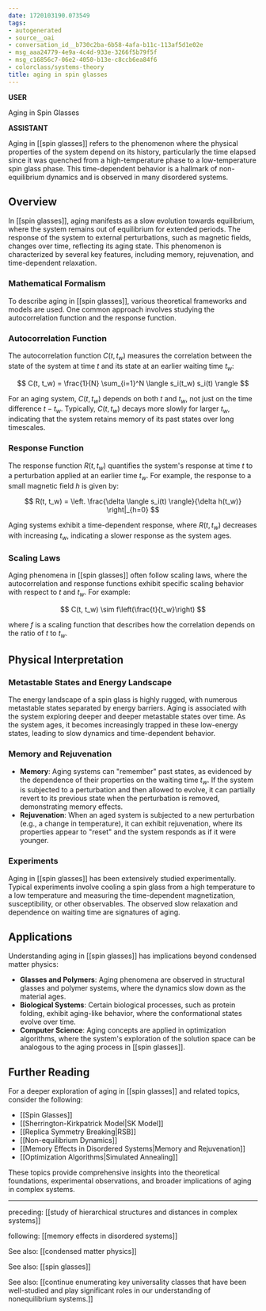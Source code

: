 ```yaml
---
date: 1720103190.073549
tags:
- autogenerated
- source__oai
- conversation_id__b730c2ba-6b58-4afa-b11c-113af5d1e02e
- msg_aaa24779-4e9a-4c4d-933e-3266f5b79f5f
- msg_c16856c7-06e2-4050-b13e-c8ccb6ea84f6
- colorclass/systems-theory
title: aging in spin glasses
---
```


**USER**

Aging in Spin Glasses


**ASSISTANT**

Aging in [[spin glasses]] refers to the phenomenon where the physical properties of the system depend on its history, particularly the time elapsed since it was quenched from a high-temperature phase to a low-temperature spin glass phase. This time-dependent behavior is a hallmark of non-equilibrium dynamics and is observed in many disordered systems.

## Overview

In [[spin glasses]], aging manifests as a slow evolution towards equilibrium, where the system remains out of equilibrium for extended periods. The response of the system to external perturbations, such as magnetic fields, changes over time, reflecting its aging state. This phenomenon is characterized by several key features, including memory, rejuvenation, and time-dependent relaxation.

### Mathematical Formalism

To describe aging in [[spin glasses]], various theoretical frameworks and models are used. One common approach involves studying the autocorrelation function and the response function.

### Autocorrelation Function

The autocorrelation function $C(t, t_w)$ measures the correlation between the state of the system at time $t$ and its state at an earlier waiting time $t_w$:

$$
C(t, t_w) = \frac{1}{N} \sum_{i=1}^N \langle s_i(t_w) s_i(t) \rangle
$$

For an aging system, $C(t, t_w)$ depends on both $t$ and $t_w$, not just on the time difference $t - t_w$. Typically, $C(t, t_w)$ decays more slowly for larger $t_w$, indicating that the system retains memory of its past states over long timescales.

### Response Function

The response function $R(t, t_w)$ quantifies the system's response at time $t$ to a perturbation applied at an earlier time $t_w$. For example, the response to a small magnetic field $h$ is given by:

$$
R(t, t_w) = \left. \frac{\delta \langle s_i(t) \rangle}{\delta h(t_w)} \right|_{h=0}
$$

Aging systems exhibit a time-dependent response, where $R(t, t_w)$ decreases with increasing $t_w$, indicating a slower response as the system ages.

### Scaling Laws

Aging phenomena in [[spin glasses]] often follow scaling laws, where the autocorrelation and response functions exhibit specific scaling behavior with respect to $t$ and $t_w$. For example:

$$
C(t, t_w) \sim f\left(\frac{t}{t_w}\right)
$$

where $f$ is a scaling function that describes how the correlation depends on the ratio of $t$ to $t_w$.

## Physical Interpretation

### Metastable States and Energy Landscape

The energy landscape of a spin glass is highly rugged, with numerous metastable states separated by energy barriers. Aging is associated with the system exploring deeper and deeper metastable states over time. As the system ages, it becomes increasingly trapped in these low-energy states, leading to slow dynamics and time-dependent behavior.

### Memory and Rejuvenation

- **Memory**: Aging systems can "remember" past states, as evidenced by the dependence of their properties on the waiting time $t_w$. If the system is subjected to a perturbation and then allowed to evolve, it can partially revert to its previous state when the perturbation is removed, demonstrating memory effects.
- **Rejuvenation**: When an aged system is subjected to a new perturbation (e.g., a change in temperature), it can exhibit rejuvenation, where its properties appear to "reset" and the system responds as if it were younger.

### Experiments

Aging in [[spin glasses]] has been extensively studied experimentally. Typical experiments involve cooling a spin glass from a high temperature to a low temperature and measuring the time-dependent magnetization, susceptibility, or other observables. The observed slow relaxation and dependence on waiting time are signatures of aging.

## Applications

Understanding aging in [[spin glasses]] has implications beyond condensed matter physics:

- **Glasses and Polymers**: Aging phenomena are observed in structural glasses and polymer systems, where the dynamics slow down as the material ages.
- **Biological Systems**: Certain biological processes, such as protein folding, exhibit aging-like behavior, where the conformational states evolve over time.
- **Computer Science**: Aging concepts are applied in optimization algorithms, where the system's exploration of the solution space can be analogous to the aging process in [[spin glasses]].

## Further Reading

For a deeper exploration of aging in [[spin glasses]] and related topics, consider the following:

- [[Spin Glasses]]
- [[Sherrington-Kirkpatrick Model|SK Model]]
- [[Replica Symmetry Breaking|RSB]]
- [[Non-equilibrium Dynamics]]
- [[Memory Effects in Disordered Systems|Memory and Rejuvenation]]
- [[Optimization Algorithms|Simulated Annealing]]

These topics provide comprehensive insights into the theoretical foundations, experimental observations, and broader implications of aging in complex systems.


---

preceding: [[study of hierarchical structures and distances in complex systems]]  


following: [[memory effects in disordered systems]]

See also: [[condensed matter physics]]


See also: [[spin glasses]]


See also: [[continue enumerating key universality classes that have been well-studied and play significant roles in our understanding of nonequilibrium systems.]]